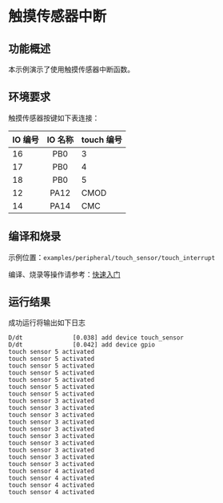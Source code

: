 # 触摸传感器中断

## 功能概述
本示例演示了使用触摸传感器中断函数。

## 环境要求

触摸传感器按键如下表连接：

| IO 编号 | IO 名称 | touch 编号   |
| :------ | :-----: | :--------- |
| 16      | PB0     | 3          |
| 17      | PB0     | 4          |
| 18      | PB0     | 5          |
| 12      | PA12    | CMOD       |
| 14      | PA14    | CMC        |

## 编译和烧录

示例位置：`examples/peripheral/touch_sensor/touch_interrupt`

编译、烧录等操作请参考：[快速入门](https://doc.winnermicro.net/w800/zh_CN/2.2-beta.2/get_started/index.html)

## 运行结果

成功运行将输出如下日志

```
D/dt              [0.038] add device touch_sensor
D/dt              [0.042] add device gpio
touch sensor 5 activated
touch sensor 5 activated
touch sensor 5 activated
touch sensor 5 activated
touch sensor 5 activated
touch sensor 5 activated
touch sensor 5 activated
touch sensor 3 activated
touch sensor 3 activated
touch sensor 3 activated
touch sensor 3 activated
touch sensor 3 activated
touch sensor 3 activated
touch sensor 3 activated
touch sensor 3 activated
touch sensor 3 activated
touch sensor 3 activated
touch sensor 4 activated
touch sensor 4 activated
touch sensor 4 activated
touch sensor 4 activated
```